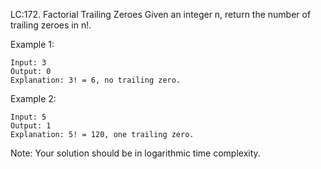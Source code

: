 LC:172. Factorial Trailing Zeroes
Given an integer n, return the number of trailing zeroes in n!.

Example 1:
```
Input: 3
Output: 0
Explanation: 3! = 6, no trailing zero.
```
Example 2:
```
Input: 5
Output: 1
Explanation: 5! = 120, one trailing zero.
```
Note: Your solution should be in logarithmic time complexity.
